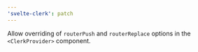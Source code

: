 ```yaml
---
'svelte-clerk': patch
---
```


Allow overriding of `routerPush` and `routerReplace` options in the `<ClerkProvider>` component.
